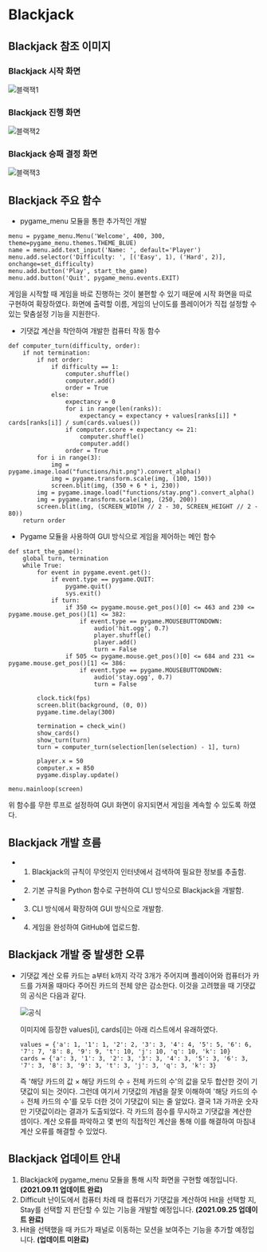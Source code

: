 # Blackjack

## Blackjack 참조 이미지

### Blackjack 시작 화면
![블랙잭1](https://user-images.githubusercontent.com/57312000/135707257-1c4f9282-5261-409c-a23e-730a5972abec.PNG)

### Blackjack 진행 화면
![블랙잭2](https://user-images.githubusercontent.com/57312000/135707259-c062cd59-6959-48db-ad79-c4d988d735d5.PNG)

### Blackjack 승패 결정 화면
![블랙잭3](https://user-images.githubusercontent.com/57312000/135707261-2f7244ba-1d51-4568-9b54-de2fad823f98.PNG)

## Blackjack 주요 함수

+ pygame_menu 모듈을 통한 추가적인 개발
```
menu = pygame_menu.Menu('Welcome', 400, 300, theme=pygame_menu.themes.THEME_BLUE)
name = menu.add.text_input('Name: ', default='Player')
menu.add.selector('Difficulty: ', [('Easy', 1), ('Hard', 2)], onchange=set_difficulty)
menu.add.button('Play', start_the_game)
menu.add.button('Quit', pygame_menu.events.EXIT)
```
게임을 시작할 때 게임을 바로 진행하는 것이 불편할 수 있기 때문에 시작 화면을 따로 구현하여 확장하였다. 화면에 출력할 이름, 게임의 난이도를 플레이어가 직접 설정할 수 있는 맞춤설정 기능을 지원한다.

+ 기댓값 계산을 착안하여 개발한 컴퓨터 작동 함수
```
def computer_turn(difficulty, order):
    if not termination:
        if not order:
            if difficulty == 1:
                computer.shuffle()
                computer.add()
                order = True
            else:
                expectancy = 0
                for i in range(len(ranks)):
                    expectancy = expectancy + values[ranks[i]] * cards[ranks[i]] / sum(cards.values())
                if computer.score + expectancy <= 21:
                    computer.shuffle()
                    computer.add()
                order = True
        for i in range(3):
            img = pygame.image.load("functions/hit.png").convert_alpha()
            img = pygame.transform.scale(img, (100, 150))
            screen.blit(img, (350 + 6 * i, 230))
        img = pygame.image.load("functions/stay.png").convert_alpha()
        img = pygame.transform.scale(img, (250, 200))
        screen.blit(img, (SCREEN_WIDTH // 2 - 30, SCREEN_HEIGHT // 2 - 80))
    return order
```

+ Pygame 모듈을 사용하여 GUI 방식으로 게임을 제어하는 메인 함수
```
def start_the_game():
    global turn, termination
    while True:
        for event in pygame.event.get():
            if event.type == pygame.QUIT:
                pygame.quit()
                sys.exit()
            if turn:
                if 350 <= pygame.mouse.get_pos()[0] <= 463 and 230 <= pygame.mouse.get_pos()[1] <= 382:
                    if event.type == pygame.MOUSEBUTTONDOWN:
                        audio('hit.ogg', 0.7)
                        player.shuffle()
                        player.add()
                        turn = False
                if 505 <= pygame.mouse.get_pos()[0] <= 684 and 231 <= pygame.mouse.get_pos()[1] <= 386:
                    if event.type == pygame.MOUSEBUTTONDOWN:
                        audio('stay.ogg', 0.7)
                        turn = False

        clock.tick(fps)
        screen.blit(background, (0, 0))
        pygame.time.delay(300)

        termination = check_win()
        show_cards()
        show_turn(turn)
        turn = computer_turn(selection[len(selection) - 1], turn)

        player.x = 50
        computer.x = 850
        pygame.display.update()
        
menu.mainloop(screen)
```
위 함수를 무한 루프로 설정하여 GUI 화면이 유지되면서 게임을 계속할 수 있도록 하였다.

## Blackjack 개발 흐름

  + 1. Blackjack의 규칙이 무엇인지 인터넷에서 검색하여 필요한 정보를 추출함.
  + 2. 기본 규칙을 Python 함수로 구현하여 CLI 방식으로 Blackjack을 개발함.
  + 3. CLI 방식에서 확장하여 GUI 방식으로 개발함.
  + 4. 게임을 완성하여 GitHub에 업로드함.

## Blackjack 개발 중 발생한 오류

  + 기댓값 계산 오류
    카드는 a부터 k까지 각각 3개가 주어지며 플레이어와 컴퓨터가 카드를 가져올 때마다 주어진 카드의 전체 양은 감소한다. 이것을 고려했을 때 기댓값의 공식은 다음과 같다.
    
    ![공식](https://user-images.githubusercontent.com/57312000/135707659-58eaec5a-7c47-4c48-9138-726c72f26374.PNG)
    
    이미지에 등장한 values[i], cards[i]는 아래 리스트에서 유래하였다.
    ```
    values = {'a': 1, '1': 1, '2': 2, '3': 3, '4': 4, '5': 5, '6': 6, '7': 7, '8': 8, '9': 9, 't': 10, 'j': 10, 'q': 10, 'k': 10}
    cards = {'a': 3, '1': 3, '2': 3, '3': 3, '4': 3, '5': 3, '6': 3, '7': 3, '8': 3, '9': 3, 't': 3, 'j': 3, 'q': 3, 'k': 3}
    ```
    즉 '해당 카드의 값 × 해당 카드의 수 ÷ 전체 카드의 수'의 값을 모두 합산한 것이 기댓값이 되는 것이다. 그런데 여기서 기댓값의 개념을 잘못 이해하여 '해당 카드의 수 ÷ 전체 카드의 수'를 모두 더한 것이 기댓값이 되는 줄 알았다. 결국 1과 가까운 숫자만 기댓값이라는 결과가 도출되었다. 각 카드의 점수를 무시하고 기댓값을 계산한 셈이다. 계산 오류를 파악하고 몇 번의 직접적인 계산을 통해 이를 해결하여 마침내 계산 오류를 해결할 수 있었다.

## Blackjack 업데이트 안내
  
  1. Blackjack에 pygame_menu 모듈을 통해 시작 화면을 구현할 예정입니다. **(2021.09.11 업데이트 완료)**
  2. Difficult 난이도에서 컴퓨터 차례 때 컴퓨터가 기댓값을 계산하여 Hit을 선택할 지, Stay를 선택할 지 판단할 수 있는 기능을 개발할 예정입니다. **(2021.09.25 업데이트 완료)**
  3. Hit을 선택했을 때 카드가 패널로 이동하는 모션을 보여주는 기능을 추가할 예정입니다. **(업데이트 미완료)**
